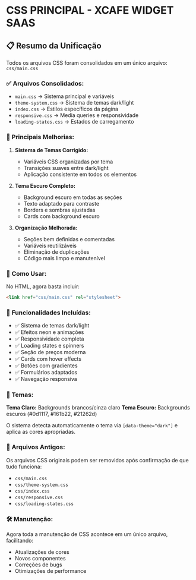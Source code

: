 # CSS PRINCIPAL - XCAFE WIDGET SAAS

## 📋 **Resumo da Unificação**

Todos os arquivos CSS foram consolidados em um único arquivo: `css/main.css`

### ✅ **Arquivos Consolidados:**
- `main.css` → Sistema principal e variáveis
- `theme-system.css` → Sistema de temas dark/light
- `index.css` → Estilos específicos da página
- `responsive.css` → Media queries e responsividade  
- `loading-states.css` → Estados de carregamento

### 🎯 **Principais Melhorias:**

1. **Sistema de Temas Corrigido:**
   - Variáveis CSS organizadas por tema
   - Transições suaves entre dark/light
   - Aplicação consistente em todos os elementos

2. **Tema Escuro Completo:**
   - Background escuro em todas as seções
   - Texto adaptado para contraste
   - Borders e sombras ajustadas
   - Cards com background escuro

3. **Organização Melhorada:**
   - Seções bem definidas e comentadas
   - Variáveis reutilizáveis
   - Eliminação de duplicações
   - Código mais limpo e manutenível

### 🚀 **Como Usar:**

No HTML, agora basta incluir:
```html
<link href="css/main.css" rel="stylesheet">
```

### 📱 **Funcionalidades Incluídas:**

- ✅ Sistema de temas dark/light
- ✅ Efeitos neon e animações
- ✅ Responsividade completa
- ✅ Loading states e spinners
- ✅ Seção de preços moderna
- ✅ Cards com hover effects
- ✅ Botões com gradientes
- ✅ Formulários adaptados
- ✅ Navegação responsiva

### 🎨 **Temas:**

**Tema Claro:** Backgrounds brancos/cinza claro
**Tema Escuro:** Backgrounds escuros (#0d1117, #161b22, #21262d)

O sistema detecta automaticamente o tema via `[data-theme="dark"]` e aplica as cores apropriadas.

### 📁 **Arquivos Antigos:**
Os arquivos CSS originais podem ser removidos após confirmação de que tudo funciona:
- `css/main.css`
- `css/theme-system.css` 
- `css/index.css`
- `css/responsive.css`
- `css/loading-states.css`

### 🛠 **Manutenção:**
Agora toda a manutenção de CSS acontece em um único arquivo, facilitando:
- Atualizações de cores
- Novos componentes
- Correções de bugs
- Otimizações de performance
